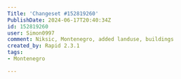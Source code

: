 ```yaml
---
Title: 'Changeset #152819260'
PublishDate: 2024-06-17T20:40:34Z
id: 152819260
user: Simon0997
comment: Niksic, Montenegro, added landuse, buildings
created_by: Rapid 2.3.1
tags:
- Montenegro

---
```

